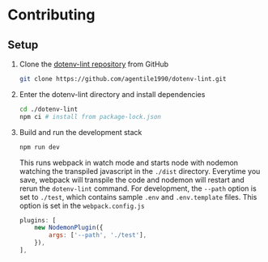 # Contributing

## Setup

1. Clone the [dotenv-lint repository](https://github.com/agentile1990/dotenv-lint) from GitHub
    ``` bash
    git clone https://github.com/agentile1990/dotenv-lint.git
    ```
1. Enter the dotenv-lint directory and install dependencies
    ``` bash
    cd ./dotenv-lint 
    npm ci # install from package-lock.json
    ```
1. Build and run the development stack
    ``` bash
    npm run dev
    ```
    This runs webpack in watch mode and starts node with nodemon watching the transpiled javascript in the `./dist` directory. Everytime you save, webpack will transpile the code and nodemon will restart and rerun the `dotenv-lint` command. For development, the `--path` option is set to `./test`, which contains sample `.env` and `.env.template` files. This option is set in the `webpack.config.js`

    ``` javascript
    plugins: [
        new NodemonPlugin({
            args: ['--path', './test'],
        }),
    ],
    ```
